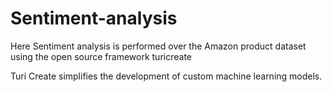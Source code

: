 # Sentiment-analysis
Here Sentiment analysis is performed over the Amazon product dataset using the open source framework turicreate 

Turi Create simplifies the development of custom machine learning models.

